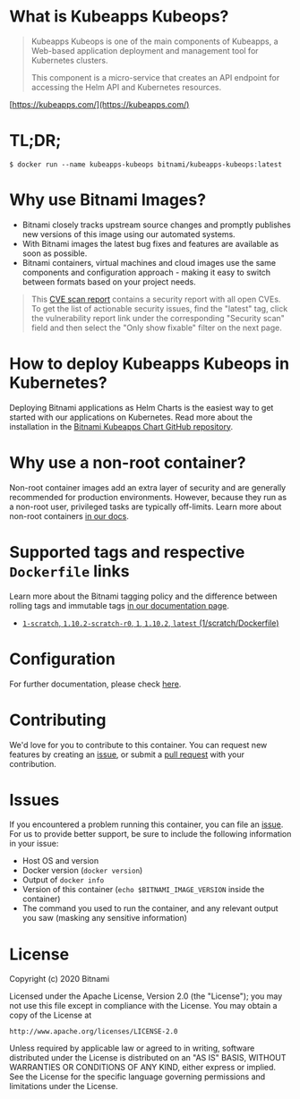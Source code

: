 # What is Kubeapps Kubeops?

> Kubeapps Kubeops is one of the main components of Kubeapps, a Web-based application deployment and management tool for Kubernetes clusters.
>
> This component is a micro-service that creates an API endpoint for accessing the Helm API and Kubernetes resources.

[https://kubeapps.com/](https://kubeapps.com/)

# TL;DR;

```console
$ docker run --name kubeapps-kubeops bitnami/kubeapps-kubeops:latest
```

# Why use Bitnami Images?

* Bitnami closely tracks upstream source changes and promptly publishes new versions of this image using our automated systems.
* With Bitnami images the latest bug fixes and features are available as soon as possible.
* Bitnami containers, virtual machines and cloud images use the same components and configuration approach - making it easy to switch between formats based on your project needs.

> This [CVE scan report](https://quay.io/repository/bitnami/kubeapps-kubeops?tab=tags) contains a security report with all open CVEs. To get the list of actionable security issues, find the "latest" tag, click the vulnerability report link under the corresponding "Security scan" field and then select the "Only show fixable" filter on the next page.

# How to deploy Kubeapps Kubeops in Kubernetes?

Deploying Bitnami applications as Helm Charts is the easiest way to get started with our applications on Kubernetes. Read more about the installation in the [Bitnami Kubeapps Chart GitHub repository](https://github.com/bitnami/charts/tree/master/bitnami/kubeapps).

# Why use a non-root container?

Non-root container images add an extra layer of security and are generally recommended for production environments. However, because they run as a non-root user, privileged tasks are typically off-limits. Learn more about non-root containers [in our docs](https://docs.bitnami.com/tutorials/work-with-non-root-containers/).

# Supported tags and respective `Dockerfile` links

Learn more about the Bitnami tagging policy and the difference between rolling tags and immutable tags [in our documentation page](https://docs.bitnami.com/tutorials/understand-rolling-tags-containers/).


* [`1-scratch`, `1.10.2-scratch-r0`, `1`, `1.10.2`, `latest` (1/scratch/Dockerfile)](https://github.com/bitnami/bitnami-docker-kubeapps-kubeops/blob/1.10.2-scratch-r0/1/scratch/Dockerfile)

# Configuration

For further documentation, please check [here](https://github.com/kubeapps/kubeapps/tree/master/cmd/kubeops).

# Contributing

We'd love for you to contribute to this container. You can request new features by creating an [issue](https://github.com/bitnami/bitnami-docker-kubeapps-kubeops/issues), or submit a [pull request](https://github.com/bitnami/bitnami-docker-kubeapps-kubeops/pulls) with your contribution.

# Issues

If you encountered a problem running this container, you can file an [issue](https://github.com/bitnami/bitnami-docker-kubeapps-kubeops/issues/new). For us to provide better support, be sure to include the following information in your issue:

- Host OS and version
- Docker version (`docker version`)
- Output of `docker info`
- Version of this container (`echo $BITNAMI_IMAGE_VERSION` inside the container)
- The command you used to run the container, and any relevant output you saw (masking any sensitive information)

# License

Copyright (c) 2020 Bitnami

Licensed under the Apache License, Version 2.0 (the "License");
you may not use this file except in compliance with the License.
You may obtain a copy of the License at

    http://www.apache.org/licenses/LICENSE-2.0

Unless required by applicable law or agreed to in writing, software
distributed under the License is distributed on an "AS IS" BASIS,
WITHOUT WARRANTIES OR CONDITIONS OF ANY KIND, either express or implied.
See the License for the specific language governing permissions and
limitations under the License.

